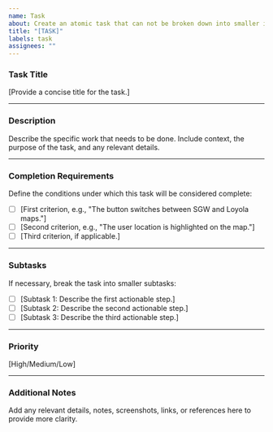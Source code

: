 ```yaml
---
name: Task
about: Create an atomic task that can not be broken down into smaller issues
title: "[TASK]"
labels: task
assignees: ""
---
```


### **Task Title**

[Provide a concise title for the task.]

---

### **Description**

Describe the specific work that needs to be done. Include context, the purpose of the task, and any relevant details.

---

### **Completion Requirements**

Define the conditions under which this task will be considered complete:

- [ ] [First criterion, e.g., "The button switches between SGW and Loyola maps."]
- [ ] [Second criterion, e.g., "The user location is highlighted on the map."]
- [ ] [Third criterion, if applicable.]

---

### **Subtasks**

If necessary, break the task into smaller subtasks:

- [ ] [Subtask 1: Describe the first actionable step.]
- [ ] [Subtask 2: Describe the second actionable step.]
- [ ] [Subtask 3: Describe the third actionable step.]

---

### **Priority**

[High/Medium/Low]

---

### **Additional Notes**

Add any relevant details, notes, screenshots, links, or references here to provide more clarity.
